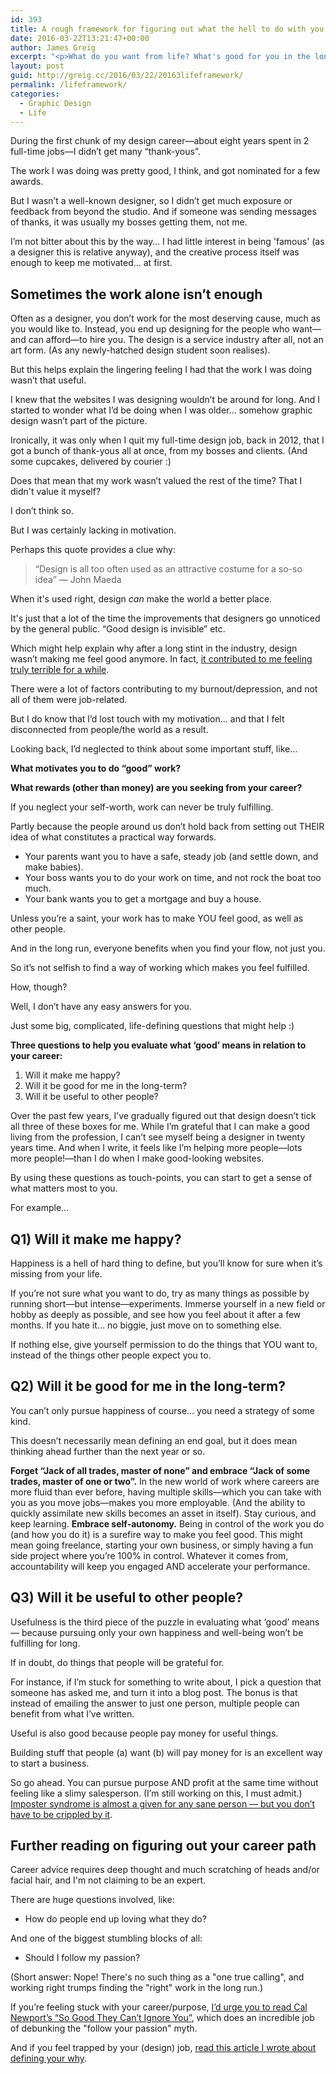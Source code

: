 ```yaml
---
id: 393
title: A rough framework for figuring out what the hell to do with you life
date: 2016-03-22T13:21:47+00:00
author: James Greig
excerpt: "<p>What do you want from life? What's good for you in the long run? Are you helping other people, or just yourself? Big questions which can help you find your way in the new world of work.</p>"
layout: post
guid: http://greig.cc/2016/03/22/20163lifeframework/
permalink: /lifeframework/
categories:
  - Graphic Design
  - Life
---
```

During the first chunk of my design career—about eight years spent in 2 full-time jobs—I didn’t get many “thank-yous”.

The work I was doing was pretty good, I think, and got nominated for a few awards.

But I wasn’t a well-known designer, so I didn’t get much exposure or feedback from beyond the studio. And if someone was sending messages of thanks, it was usually my bosses getting them, not me.

I’m not bitter about this by the way… I had little interest in being 'famous' (as a designer this is relative anyway), and the creative process itself was enough to keep me motivated... at first.
<h2 id="sometimes-the-work-alone-isn-t-enough">Sometimes the work alone isn’t enough</h2>
Often as a designer, you don’t work for the most deserving cause, much as you would like to. Instead, you end up designing for the people who want—and can afford—to hire you. The design is a service industry after all, not an art form. (As any newly-hatched design student soon realises).

But this helps explain the lingering feeling I had that the work I was doing wasn’t that useful.

I knew that the websites I was designing wouldn’t be around for long. And I started to wonder what I’d be doing when I was older… somehow graphic design wasn’t part of the picture.

Ironically, it was only when I quit my full-time design job, back in 2012, that I got a bunch of thank-yous all at once, from my bosses and clients. (And some cupcakes, delivered by courier :)

Does that mean that my work wasn’t valued the rest of the time? That I didn't value it myself?

I don’t think so.

But I was certainly lacking in motivation.

Perhaps this quote provides a clue why:
<blockquote>“Design is all too often used as an attractive costume for a so-so idea”
— John Maeda</blockquote>
When it's used right, design <em>can</em> make the world a better place.

It's just that a lot of the time the improvements that designers go unnoticed by the general public. “Good design is invisible” etc.

Which might help explain why after a long stint in the industry, design wasn’t making me feel good anymore. In fact, <a href="http://greig.cc/journal/2014/10/the-unspoken-d-word-depression">it contributed to me feeling truly terrible for a while</a>.

There were a lot of factors contributing to my burnout/depression, and not all of them were job-related.

But I do know that I’d lost touch with my motivation… and that I felt disconnected from people/the world as a result.

Looking back, I’d neglected to think about some important stuff, like…

<strong>What motivates you to do “good” work?</strong>

<strong>What rewards (other than money) are you seeking from your career?
</strong>

If you neglect your self-worth, work can never be truly fulfilling.

Partly because the people around us don’t hold back from setting out THEIR idea of what constitutes a practical way forwards.
<ul>
 	<li>Your parents want you to have a safe, steady job (and settle down, and make babies).</li>
 	<li>Your boss wants you to do your work on time, and not rock the boat too much.</li>
 	<li>Your bank wants you to get a mortgage and buy a house.</li>
</ul>
Unless you’re a saint, your work has to make YOU feel good, as well as other people.

And in the long run, everyone benefits when you find your flow, not just you.

So it’s not selfish to find a way of working which makes you feel fulfilled.

How, though?

Well, I don’t have any easy answers for you.

Just some big, complicated, life-defining questions that might help :)

<strong>Three questions to help you evaluate what ‘good’ means in relation to your career:</strong>
<ol>
 	<li>Will it make me happy?</li>
 	<li>Will it be good for me in the long-term?</li>
 	<li>Will it be useful to other people?</li>
</ol>
Over the past few years, I’ve gradually figured out that design doesn’t tick all three of these boxes for me. While I’m grateful that I can make a good living from the profession, I can’t see myself being a designer in twenty years time. And when I write, it feels like I’m helping more people—lots more people!—than I do when I make good-looking websites.

By using these questions as touch-points, you can start to get a sense of what matters most to you.

For example…
<h2 id="q1-will-it-make-me-happy-">Q1) Will it make me happy?</h2>
Happiness is a hell of hard thing to define, but you’ll know for sure when it’s missing from your life.

If you’re not sure what you want to do, try as many things as possible by running short—but intense—experiments. Immerse yourself in a new field or hobby as deeply as possible, and see how you feel about it after a few months. If you hate it… no biggie, just move on to something else.

If nothing else, give yourself permission to do the things that YOU want to, instead of the things other people expect you to.
<h2 id="q2-will-it-be-good-for-me-in-the-long-term-">Q2) Will it be good for me in the long-term?</h2>
You can’t only pursue happiness of course… you need a strategy of some kind.

This doesn’t necessarily mean defining an end goal, but it does mean thinking ahead further than the next year or so.

<strong>Forget “Jack of all trades, master of none” and embrace “Jack of some trades, master of one or two”.</strong> In the new world of work where careers are more fluid than ever before, having multiple skills—which you can take with you as you move jobs—makes you more employable. (And the ability to quickly assimilate new skills becomes an asset in itself). Stay curious, and keep learning.
<strong>
Embrace self-autonomy.</strong> Being in control of the work you do (and how you do it) is a surefire way to make you feel good. This might mean going freelance, starting your own business, or simply having a fun side project where you’re 100% in control. Whatever it comes from, accountability will keep you engaged AND accelerate your performance.
<h2 id="q3-will-it-be-useful-to-other-people-">Q3) Will it be useful to other people?</h2>
Usefulness is the third piece of the puzzle in evaluating what ‘good’ means — because pursuing only your own happiness and well-being won’t be fulfilling for long.

If in doubt, do things that people will be grateful for.

For instance, if I’m stuck for something to write about, I pick a question that someone has asked me, and turn it into a blog post. The bonus is that instead of emailing the answer to just one person, multiple people can benefit from what I’ve written.

Useful is also good because people pay money for useful things.

Building stuff that people (a) want (b) will pay money for is an excellent way to start a business.

So go ahead. You can pursue purpose AND profit at the same time without feeling like a slimy salesperson. (I’m still working on this, I must admit.) <a href="http://greig.cc/journal/2015/2/excuses-excuses">Imposter syndrome is almost a given for any sane person — but you don’t have to be crippled by it</a>.
<h2 id="further-reading-on-figuring-out-your-career-path">Further reading on figuring out your career path</h2>
Career advice requires deep thought and much scratching of heads and/or facial hair, and I'm not claiming to be an expert.

There are huge questions involved, like:
<ul>
 	<li>How do people end up loving what they do?</li>
</ul>
And one of the biggest stumbling blocks of all:
<ul>
 	<li>Should I follow my passion?</li>
</ul>
(Short answer: Nope! There's no such thing as a "one true calling", and working right trumps finding the "right" work in the long run.)

If you’re feeling stuck with your career/purpose, <a href="http://greig.us6.list-manage.com/track/click?u=906a49eea090b21690d7c7375&amp;id=88eb3e02d8&amp;e=8a0e1b025d">I’d urge you to read Cal Newport’s “So Good They Can’t Ignore You”</a>, which does an incredible job of debunking the "follow your passion" myth.

And if you feel trapped by your (design) job, <a href="http://greig.cc/journal/2014/9/hate-being-a-graphic-designer">read this article I wrote about defining your why</a>.